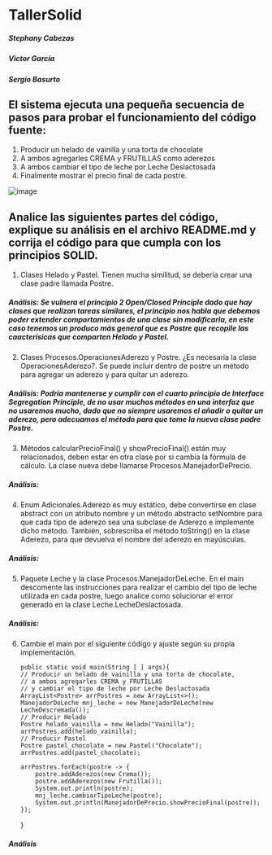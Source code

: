 
# TallerSolid

##### Stephany Cabezas
##### Victor García
##### Sergio Basurto

## El sistema ejecuta una pequeña secuencia de pasos para probar el funcionamiento del código fuente:
 1.	Producir un helado de vainilla y una torta de chocolate
 2.	A ambos agregarles CREMA y FRUTILLAS como aderezos 
 3.	A ambos cambiar el tipo de leche por Leche Deslactosada
 4.	Finalmente mostrar el precio final de cada postre.

![image](https://user-images.githubusercontent.com/35089326/172727233-262ec06e-f3a0-448f-8b16-9bf38336f1fc.png)


## Analice las siguientes partes del código, explique su análisis en el archivo README.md y corrija el código para que cumpla con los principios SOLID.
 1.	Clases Helado y Pastel. Tienen mucha similitud, se debería crear una clase padre llamada Postre.
 
  ##### Análisis: Se vulnera el principio 2 Open/Closed Principle dado que hay clases que realizan tareas similares, el principio nos habla que debemos poder extender comportamientos de una clase sin modificarla, en este caso tenemos un produco más general que es Postre que recopile las caacterísicas que comparten Helado y Pastel.
  
2.	Clases Procesos.OperacionesAderezo y Postre. ¿Es necesaria la clase OperacionesAderezo?. Se puede incluir dentro de postre un método para agregar un aderezo y para quitar un aderezo.

   ##### Análisis: Podria mantenerse y cumplir con el cuarto principio de Interface Segregation Principle, de no usar muchos métodos en una interfaz que no usaremos mucho, dado que no siempre usaremos el añadir o quitar un aderezo, pero adecuamos el método para que tome la nueva clase padre Postre.

 3.	Métodos calcularPrecioFinal() y  showPrecioFinal() están muy relacionados, deben estar en otra clase por si cambia la fórmula de cálculo. La clase nueva debe llamarse Procesos.ManejadorDePrecio.

  ##### Análisis: 

 4.	Enum Adicionales.Aderezo es muy estático, debe convertirse en clase abstract con un atributo nombre y un método abstracto setNombre para que cada tipo de aderezo sea una subclase de Aderezo e implemente dicho método. También, sobrescriba el método toString() en la clase Aderezo, para que devuelva el nombre del aderezo en mayúsculas.

  ##### Análisis:

 5.	Paquete Leche y la clase Procesos.ManejadorDeLeche. En el main descomente las instrucciones para realizar el cambio del tipo de leche utilizada en cada postre, luego analice como solucionar el error generado en la clase Leche.LecheDeslactosada.

   ##### Análisis:
    
 6.	Cambie el main por el siguiente código y ajuste según su propia implementación.
 
 
 
        public static void main(String [ ] args){
        // Producir un helado de vainilla y una torta de chocolate, 
        // a ambos agregarles CREMA y FRUTILLAS
        // y cambiar el tipo de leche por Leche Deslactosada
        ArrayList<Postre> arrPostres = new ArrayList<>();
        ManejadorDeLeche mnj_leche = new ManejadorDeLeche(new LecheDescremada());
        // Producir Helado
        Postre helado_vainilla = new Helado("Vainilla");
        arrPostres.add(helado_vainilla);
        // Producir Pastel
        Postre pastel_chocolate = new Pastel("Chocolate");
        arrPostres.add(pastel_chocolate);
        
        arrPostres.forEach(postre -> {
            postre.addAderezos(new Crema());
            postre.addAderezos(new Frutilla());
            System.out.println(postre);
            mnj_leche.cambiarTipoLeche(postre);
            System.out.println(ManejadorDePrecio.showPrecioFinal(postre));
        });        
     }
        
    


 
 #####   Análisis
